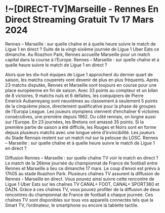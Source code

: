 <h1>!~[DIRECT-TV]Marseille - Rennes En Direct Streaming Gratuit Tv 17 Mars 2024</h1>
Rennes – Marseille : sur quelle chaîne et à quelle heure suivre le match de Ligue 1 en direct ?
Suite de la vingt-sixième journée de Ligue 1 Uber Eats ce dimanche. Au Roazhon Park, Rennes accueille Marseille pour un match capital dans la course à l’Europe. Rennes – Marseille : sur quelle chaîne et à quelle heure suivre le match de Ligue 1 en direct ?

Alors que les dix-huit équipes de Ligue 1 approchent du dernier quart de saison, les matchs couperets vont devenir de plus en plus fréquents. Après 23 matchs disputés, Rennes et Marseille sont toujours en course pour une place européenne en fin de saison. Avec 33 points au compteur et un bilan de 8 victoires, 9 matchs nuls et 6 défaites, les coéquipiers de Pierre Emerick Aubameyang sont neuvièmes au classement à seulement 5 points de la cinquième place, directement qualificative pour la phase de groupes de l’Europa League. Les joueurs olympiens viennent d’enchaîner 6 victoires consécutives, une première depuis 1962. Du côté rennais, on lorgne aussi sur l’Europe. En 23 journées, les Bretons ont amassé 35 points. Si la première partie de saison a été difficile, les Rouges et Noirs sont en forme depuis plusieurs matchs avec une longue série d’invincibilité. Les joueurs du Stade Rennais restent sur un match nul sur la pelouse du LOSC. Rennes – Marseille : sur quelle chaîne et à quelle heure suivre le match de Ligue 1 en direct ?

Diffusion Rennes – Marseille : sur quelle chaîne TV voir le match en direct ?
Le match de la 26ème journée du championnat de France de football entre Rennes et Marseille a lieu ce dimanche 17 mars. Le coup d’envoi est prévu à 17h05 au stade Roazhon Park. Plusieurs chaînes TV assurent la diffusion de Rennes - Marseille en direct. Vous pouvez ainsi suivre cette rencontre de Ligue 1 Uber Eats sur les chaînes TV CANAL+ FOOT, CANAL+ SPORT360 et DAZN. Grâce à ces chaînes TV, vous pouvez profiter de la diffusion de deux rencontres du championnat de France de football à chaque journée. Ces chaînes TV sont disponibles sur tous vos appareils connectés tels que la Smart TV, l’ordinateur, le smartphone ou encore la tablette tactile.
